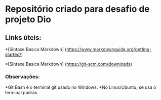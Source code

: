
 # Repositório criado para desafio de projeto Dio
 
 ## Links úteis:
 *[Sintaxe Basica Markdown] (https://www.markdownguide.org/getting-started/)
 
 *[Sintaxe Basica Markdown] (https://git-scm.com/downloads)
 
 ### Observações:
 *Git Bash é o terminal git usado no Windows. 
 *No Linux/Ubuntu, se usa o terminal padrão.
